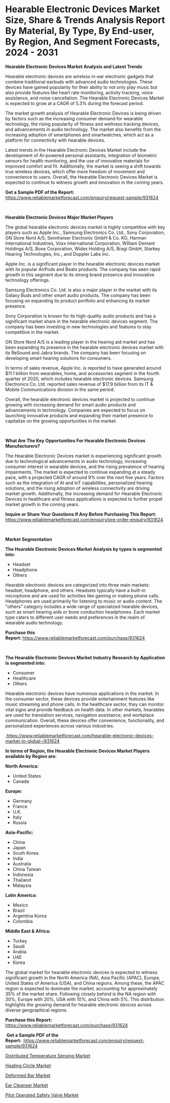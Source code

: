 <p><h1>Hearable Electronic Devices Market Size, Share & Trends Analysis Report By Material, By Type, By End-user, By Region, And Segment Forecasts, 2024 - 2031</h1></p><p><strong>Hearable Electronic Devices Market Analysis and Latest Trends</strong></p>
<p><p>Hearable electronic devices are wireless in-ear electronic gadgets that combine traditional earbuds with advanced audio technologies. These devices have gained popularity for their ability to not only play music but also provide features like heart rate monitoring, activity tracking, voice assistance, and noise cancellation. The Hearable Electronic Devices Market is expected to grow at a CAGR of 5.3% during the forecast period.</p><p>The market growth analysis of Hearable Electronic Devices is being driven by factors such as the increasing consumer demand for wearable technology, the rising popularity of fitness and wellness tracking devices, and advancements in audio technology. The market also benefits from the increasing adoption of smartphones and smartwatches, which act as a platform for connectivity with hearable devices.</p><p>Latest trends in the Hearable Electronic Devices Market include the development of AI-powered personal assistants, integration of biometric sensors for health monitoring, and the use of innovative materials for improved comfort and fit. Additionally, the market is seeing a shift towards true wireless devices, which offer more freedom of movement and convenience to users. Overall, the Hearable Electronic Devices Market is expected to continue to witness growth and innovation in the coming years.</p></p>
<p><strong>Get a Sample PDF of the Report:&nbsp;</strong> <a href="https://www.reliablemarketforecast.com/enquiry/request-sample/931624">https://www.reliablemarketforecast.com/enquiry/request-sample/931624</a></p>
<p>&nbsp;</p>
<p><strong>Hearable Electronic Devices Major Market Players</strong></p>
<p><p>The global hearable electronic devices market is highly competitive with key players such as Apple Inc., Samsung Electronics Co. Ltd., Sony Corporation, GN Store Nord A/S, Sennheiser Electronic GmbH & Co. KG, Harman International Industries, Voxx International Corporation, William Demant Holdings A/S, Bose Corporation, Widex Holding A/S, Bragi GmbH, Starkey Hearing Technologies, Inc., and Doppler Labs Inc.</p><p>Apple Inc. is a significant player in the hearable electronic devices market with its popular AirPods and Beats products. The company has seen rapid growth in this segment due to its strong brand presence and innovative technology offerings.</p><p>Samsung Electronics Co. Ltd. is also a major player in the market with its Galaxy Buds and other smart audio products. The company has been focusing on expanding its product portfolio and enhancing its market presence.</p><p>Sony Corporation is known for its high-quality audio products and has a significant market share in the hearable electronic devices segment. The company has been investing in new technologies and features to stay competitive in the market.</p><p>GN Store Nord A/S is a leading player in the hearing aid market and has been expanding its presence in the hearable electronic devices market with its ReSound and Jabra brands. The company has been focusing on developing smart hearing solutions for consumers.</p><p>In terms of sales revenue, Apple Inc. is reported to have generated around $11.1 billion from wearables, home, and accessories segment in the fourth quarter of 2020, which includes hearable electronic devices. Samsung Electronics Co. Ltd. reported sales revenue of $17.9 billion from its IT & Mobile Communications division in the same period.</p><p>Overall, the hearable electronic devices market is projected to continue growing with increasing demand for smart audio products and advancements in technology. Companies are expected to focus on launching innovative products and expanding their market presence to capitalize on the growing opportunities in the market.</p></p>
<p>&nbsp;</p>
<p><strong>What Are The Key Opportunities For Hearable Electronic Devices Manufacturers?</strong></p>
<p><p>The Hearable Electronic Devices market is experiencing significant growth due to technological advancements in audio technology, increasing consumer interest in wearable devices, and the rising prevalence of hearing impairments. The market is expected to continue expanding at a steady pace, with a projected CAGR of around 9% over the next five years. Factors such as the integration of AI and IoT capabilities, personalized hearing solutions, and the rising adoption of wireless connectivity are driving market growth. Additionally, the increasing demand for Hearable Electronic Devices in healthcare and fitness applications is expected to further propel market growth in the coming years.</p></p>
<p><strong>Inquire or Share Your Questions If Any Before Purchasing This Report:</strong> <a href="https://www.reliablemarketforecast.com/enquiry/pre-order-enquiry/931624">https://www.reliablemarketforecast.com/enquiry/pre-order-enquiry/931624</a></p>
<p>&nbsp;</p>
<p><strong>Market Segmentation</strong></p>
<p><strong>The Hearable Electronic Devices Market Analysis by types is segmented into:</strong></p>
<p><ul><li>Headset</li><li>Headphone</li><li>Others</li></ul></p>
<p><p>Hearable electronic devices are categorized into three main markets: headset, headphone, and others. Headsets typically have a built-in microphone and are used for activities like gaming or making phone calls. Headphones are used primarily for listening to music or audio content. The "others" category includes a wide range of specialized hearable devices, such as smart hearing aids or bone conduction headphones. Each market type caters to different user needs and preferences in the realm of wearable audio technology.</p></p>
<p><strong>Purchase this Report:&nbsp;</strong><a href="https://www.reliablemarketforecast.com/purchase/931624">https://www.reliablemarketforecast.com/purchase/931624</a></p>
<p>&nbsp;</p>
<p><strong>The Hearable Electronic Devices Market Industry Research by Application is segmented into:</strong></p>
<p><ul><li>Consumer</li><li>Healthcare</li><li>Others</li></ul></p>
<p><p>Hearable electronic devices have numerous applications in the market. In the consumer sector, these devices provide entertainment features like music streaming and phone calls. In the healthcare sector, they can monitor vital signs and provide feedback on health data. In other markets, hearables are used for translation services, navigation assistance, and workplace communication. Overall, these devices offer convenience, functionality, and personalized experiences across various industries.</p></p>
<p><a href="https://www.reliablemarketforecast.com/hearable-electronic-devices-market-in-global-r931624">&nbsp;https://www.reliablemarketforecast.com/hearable-electronic-devices-market-in-global-r931624</a></p>
<p><strong>In terms of Region, the Hearable Electronic Devices Market Players available by Region are:</strong></p>
<p>
    <p> <strong> North America: </strong>
        <ul>
            <li>United States</li>
            <li>Canada</li>
        </ul>
        </p> 
    <p> <strong> Europe: </strong>
        <ul>
            <li>Germany</li>
            <li>France</li>
            <li>U.K.</li>
            <li>Italy</li>
            <li>Russia</li>
        </ul>
        </p> 
    <p> <strong> Asia-Pacific: </strong>
        <ul>
            <li>China</li>
            <li>Japan</li>
            <li>South Korea</li>
            <li>India</li>
            <li>Australia</li>
            <li>China Taiwan</li>
            <li>Indonesia</li>
            <li>Thailand</li>
            <li>Malaysia</li>
        </ul>
        </p> 
    <p> <strong> Latin America: </strong>
        <ul>
            <li>Mexico</li>
            <li>Brazil</li>
            <li>Argentina Korea</li>
            <li>Colombia</li>
        </ul>
        </p> 
    <p> <strong> Middle East & Africa: </strong>
        <ul>
            <li>Turkey</li>
            <li>Saudi</li>
            <li>Arabia</li>
            <li>UAE</li>
            <li>Korea</li>
        </ul>
    </p>
    </p>
<p><p>The global market for hearable electronic devices is expected to witness significant growth in the North America (NA), Asia Pacific (APAC), Europe, United States of America (USA), and China regions. Among these, the APAC region is expected to dominate the market, accounting for approximately 35% of the market share. Following closely behind is the NA region with 30%, Europe with 20%, USA with 10%, and China with 5%. This distribution highlights the growing demand for hearable electronic devices across diverse geographical regions.</p></p>
<p><strong>Purchase this Report: </strong><a href="https://www.reliablemarketforecast.com/purchase/931624">https://www.reliablemarketforecast.com/purchase/931624</a></p>
<p>&nbsp;<strong>Get a Sample PDF of the Report:&nbsp;&nbsp;</strong><a href="https://www.reliablemarketforecast.com/enquiry/request-sample/931624">https://www.reliablemarketforecast.com/enquiry/request-sample/931624</a></p>
<p><strong></strong></p>
<p><p><a href="https://medium.com/@rebecca.smith5467/distributed-temperature-sensing-market-size-market-segmentation-market-trends-and-growth-analysis-4818da74f04a">Distributed Temperature Sensing Market</a></p><p><a href="https://medium.com/@penurundingin_24290/heating-circle-market-trends-a-detailed-study-of-its-market-segmentation-and-analyzing-the-4d8ba9d1a151">Heating Circle Market</a></p><p><a href="https://medium.com/@mdalsohelmia44/deformed-bar-market-growth-outlook-from-2024-to-2031-and-it-is-projecting-at-5-4-eebd1dad541d">Deformed Bar Market</a></p><p><a href="https://medium.com/@rosslarkin2012/global-ear-cleanser-market-focus-on-application-end-use-industry-type-equipment-and-region-b3fb25dbacfd">Ear Cleanser Market</a></p><p><a href="https://medium.com/@cyb3rpunksai/navigating-the-global-pilot-operated-safety-valve-market-landscape-trends-forecasts-and-impact-483e6ba95ba5">Pilot Operated Safety Valve Market</a></p></p>